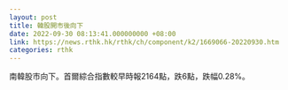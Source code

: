 ```yaml
---
layout: post
title: 韓股開市後向下
date: 2022-09-30 08:13:41.000000000 +08:00
link: https://news.rthk.hk/rthk/ch/component/k2/1669066-20220930.htm
categories: rthk
---
```


南韓股市向下。首爾綜合指數較早時報2164點，跌6點，跌幅0.28%。
